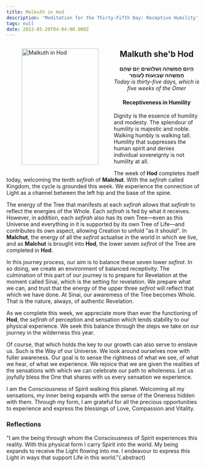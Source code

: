 ```yaml
---
title: Malkuth in Hod
description: 'Meditation for the Thirty-Fifth Day: Receptive Humility'
tags: null
date: 2022-05-20T04:04:00.000Z
---
```


<a href="https://www.chabad.org/holidays/sefirah/omer-count_cdo/jewish/Count-the-Omer.htm">
<i class="fa fa-file" aria-hidden="true"></i></a>

<figure style='float: left'>
 <a href='/posts/img/freedom/week5/5.7-Malchut_in_Hod.png' target="_blank">
   <img src='/posts/img/freedom/week5/5.7-Malchut_in_Hod_s.png' alt='Malkuth in Hod' width='200' height='304' />
 </a>
</figure>

<div style="text-align:center">
<h2>Malkuth she'b Hod</h2>
<span dir="rtl"><b>הָיום חְַמִשָּׁהה וְשׁלושׁים יָוֹם שֶׁהֵם חְַמִשָּׁהה שָׁבוּעוֹת לָעוֹמֵר</b></span>
<br />
<i>ֹToday is thirty-five days, which is five weeks of the Omer</i>
</p>

<h4>Receptiveness in Humility</h4>

</div>

<div class="abstract">

Dignity is the essence of humility and modesty. The splendour of humility is majestic and noble. Walking humbly is walking tall. Humility that suppresses the human spirit and denies individual sovereignty is not humility at all.

</div>

The week of **Hod** completes itself today, welcoming the tenth _sefirah_ of **Malchut**. With the _sefirah_ called Kingdom, the cycle is grounded this week. We experience the connection of Light as a channel between the left hip and the base of the spine.

The energy of the Tree that manifests at each _sefirah_ allows that _sefirah_ to reflect the energies of the Whole. Each _sefirah_ is fed by what it receives. However, in addition, each _sefirah_ also has its own Tree&mdash;even as this Universe and everything in it is supported by its own Tree of Life&mdash;and contributes its own aspect, allowing Creation to unfold "as it should". In **Malchut**, the energy of all the _sefirot_ actualise in the world in which we live, and as **Malchut** is brought into **Hod**, the lower seven _sefirot_ of the Tree are completed in **Hod**.

In this journey process, our aim is to balance these seven lower _sefirot_. In so doing, we create an environment of balanced receptivity. The culmination of this part of our journey is to prepare for Revelation at the moment called Sinai, which is the setting for revelation. We prepare what we can, and trust that the energy of the upper three _sefirot_ will reflect that which we have done. At Sinai, our awaremess of the Tree becomes Whole. That is the nature, always, of authentic Revelation.

As we complete this week, we appreciate more than ever the functioning of **Hod**, the _sefirah_ of perception and sensation which lends stability to our physical experience. We seek this balance through the steps we take on our journey in the wilderness this year.

Of course, that which holds the key to our growth can also serve to enslave us. Such is the Way of our Universe. We look around ourselves now with fuller awareness. Our goal is to sense the rightness of what we see, of what we hear, of what we experience. We rejoice that we are given the realities of the sensations with which we can celebrate our path to wholeness. Let us joyfully bless the One that shares with us every sensation we experience.

<div class="abstract">

I am the Consciousness of Spirit walking this planet. Welcoming all my sensations, my inner being expands with the sense of the Oneness hidden with them. Through my form, I am grateful for all the precious opportunities to experience and express the blessings of Love, Compassion and Vitality.

</div>

<h3>Reflections</h3>

"I am the being through whom the Consciousness of Spirit experiences this reality. With this physical form I carry  Spirit into the world. My being expands to receive the Light flowing into me. I endeavour to express this Light in ways that support Life in this world."{.abstract}
